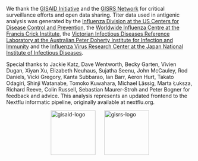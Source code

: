 We thank the [GISAID Initiative](https://gisaid.org) and the [GISRS Network](http://www.who.int/influenza/gisrs_laboratory/en/) for critical surveillance efforts and open data sharing. Titer data used in antigenic analysis was generated by the [Influenza Division at the US Centers for Disease Control and Prevention](https://www.cdc.gov/flu/), the [Worldwide Influenza Centre at the Francis Crick Institute](http://www.crick.ac.uk/research/worldwide-influenza-centre), the [Victorian Infectious Diseases Reference Laboratory at the Australian Peter Doherty Institute for Infection and Immunity](http://www.vidrl.org.au/) and the [Influenza Virus Research Center at the Japan National Institute of Infectious Diseases](https://www.niid.go.jp/niid/en/flu-e.html).

Special thanks to Jackie Katz, Dave Wentworth, Becky Garten, Vivien Dugan, Xiyan Xu, Elizabeth Neuhaus, Sujatha Seenu, John McCauley, Rod Daniels, Vicki Gregory, Kanta Subbarao, Ian Barr, Aeron Hurt, Takato Odagiri, Shinji Watanabe, Tomoko Kuwahara, Michael Lässig, Marta Łuksza, Richard Reeve, Colin Russell, Sebastian Maurer-Stroh and Peter Bogner for feedback and advice. This analysis represents an updated frontend to the Nextflu informatic pipeline, originally available at nextflu.org.

<div style="display: flex; justify-content: space-between;">
    <div style="flex: 5;"></div>
    <a key={5} href="https://gisaid.org" target="_blank" rel="noreferrer noopener" style="display: flex; flex-direction: column; justify-content: center;">
        <img alt="gisaid-logo" width="120" src="https://www.gisaid.org/fileadmin/gisaid/img/schild.png"/>
    </a>
    <div style="flex: 1;"></div>
    <a key={6} href="http://www.who.int/influenza/gisrs_laboratory/en/" target="_blank" rel="noreferrer noopener">
        <img alt="gisrs-logo" width="120" src="https://www.who.int/influenza/gip-anniversary/GISRS_insignia_web_resize_.jpg"/>
    </a>
    <div style="flex: 5;"></div>
</div>

